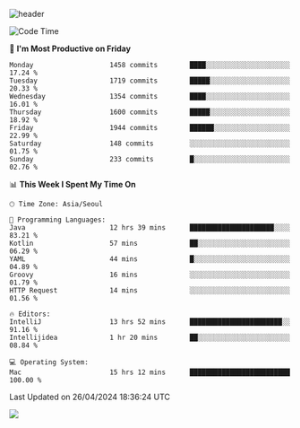 ![header](https://capsule-render.vercel.app/api?type=Egg&color=timeAuto&height=300&section=header&text=PoPo&fontSize=90&animation=fadeIn)

  <!--START_SECTION:waka-->
![Code Time](http://img.shields.io/badge/Code%20Time-1%2C583%20hrs%2046%20mins-blue)

📅 **I'm Most Productive on Friday** 

```text
Monday                   1458 commits        ████░░░░░░░░░░░░░░░░░░░░░   17.24 % 
Tuesday                  1719 commits        █████░░░░░░░░░░░░░░░░░░░░   20.33 % 
Wednesday                1354 commits        ████░░░░░░░░░░░░░░░░░░░░░   16.01 % 
Thursday                 1600 commits        █████░░░░░░░░░░░░░░░░░░░░   18.92 % 
Friday                   1944 commits        ██████░░░░░░░░░░░░░░░░░░░   22.99 % 
Saturday                 148 commits         ░░░░░░░░░░░░░░░░░░░░░░░░░   01.75 % 
Sunday                   233 commits         █░░░░░░░░░░░░░░░░░░░░░░░░   02.76 % 
```


📊 **This Week I Spent My Time On** 

```text
🕑︎ Time Zone: Asia/Seoul

💬 Programming Languages: 
Java                     12 hrs 39 mins      █████████████████████░░░░   83.21 % 
Kotlin                   57 mins             ██░░░░░░░░░░░░░░░░░░░░░░░   06.29 % 
YAML                     44 mins             █░░░░░░░░░░░░░░░░░░░░░░░░   04.89 % 
Groovy                   16 mins             ░░░░░░░░░░░░░░░░░░░░░░░░░   01.79 % 
HTTP Request             14 mins             ░░░░░░░░░░░░░░░░░░░░░░░░░   01.56 % 

🔥 Editors: 
IntelliJ                 13 hrs 52 mins      ███████████████████████░░   91.16 % 
Intellijidea             1 hr 20 mins        ██░░░░░░░░░░░░░░░░░░░░░░░   08.84 % 

💻 Operating System: 
Mac                      15 hrs 12 mins      █████████████████████████   100.00 % 
```


 Last Updated on 26/04/2024 18:36:24 UTC
<!--END_SECTION:waka-->



<img src="https://capsule-render.vercel.app/api?type=Egg&color=timeAuto&height=300&section=footer&text=PoPo&fontSize=90&animation=fadeIn&reversal=true" />
